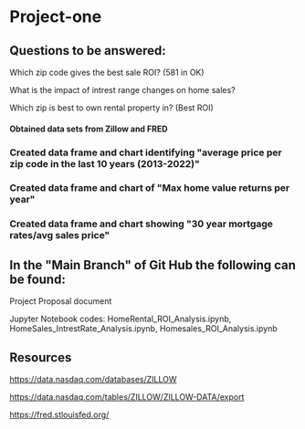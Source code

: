 # Project-one

## Questions to be answered: 

Which zip code gives the best sale ROI? (581 in OK) 

What is the impact of intrest range changes on home sales?

Which zip is best to own rental property in? (Best ROI)

#### Obtained data sets from Zillow and FRED

### Created data frame and chart identifying "average price per zip code in the last 10 years (2013-2022)"

### Created data frame and chart of "Max home value returns per year"

### Created data frame and chart showing "30 year mortgage rates/avg sales price"

## In the "Main Branch" of Git Hub the following can be found:

Project Proposal document

Jupyter Notebook codes: HomeRental_ROI_Analysis.ipynb, HomeSales_IntrestRate_Analysis.ipynb, Homesales_ROI_Analysis.ipynb

## Resources

https://data.nasdaq.com/databases/ZILLOW

https://data.nasdaq.com/tables/ZILLOW/ZILLOW-DATA/export

https://fred.stlouisfed.org/
